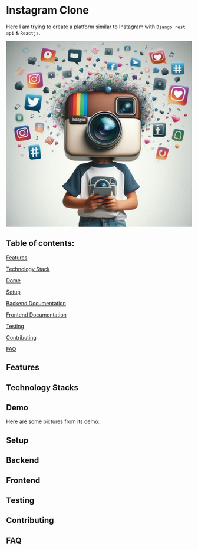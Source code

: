 # Instagram Clone

Here I am trying to create a platform similar to Instagram with `Django rest api` & `Reactjs`.

<img src="./preview/Insta.jpg" />

<h2>
Table of contents:
</h2>

<a href="#features">Features</a>  

<a href="#technology stacks">Technology Stack</a>  

<a href="#demo">Dome</a>

<a href="#setup">Setup</a>  

<a href="#backend">Backend Documentation</a>  

<a href="#frontend">Frontend Documentation</a>  

<a href="testing">Testing</a>

<a href="#contributing">Contributing</a> 

<a href="faq">FAQ</a>

## Features

## Technology Stacks

## Demo

Here are some pictures from its demo:

## Setup

## Backend

## Frontend

## Testing

## Contributing

## FAQ
